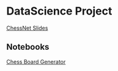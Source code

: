 # DataScience Project

<a href="https://docs.google.com/presentation/d/1hl5KCCa28-Rmlr8B5fVudVKRnv-un285Xpizlp_P4-w/edit?usp=sharing">ChessNet Slides</a>

## Notebooks

<a href="https://colab.research.google.com/drive/1nspYV438terChZCCSM7VtMB8nBM76uA9?usp=sharing">Chess Board Generator</a>
